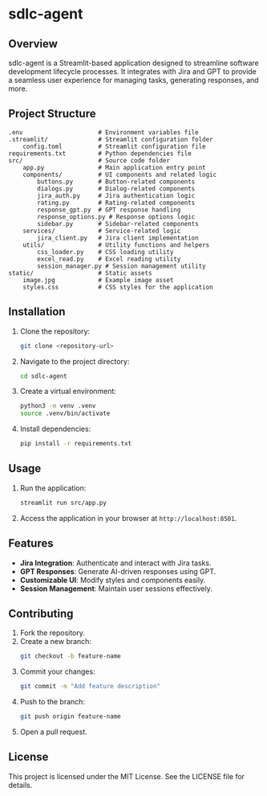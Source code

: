 # sdlc-agent

## Overview
sdlc-agent is a Streamlit-based application designed to streamline software development lifecycle processes. It integrates with Jira and GPT to provide a seamless user experience for managing tasks, generating responses, and more.

## Project Structure
```
.env                     # Environment variables file
.streamlit/              # Streamlit configuration folder
    config.toml          # Streamlit configuration file
requirements.txt         # Python dependencies file
src/                     # Source code folder
    app.py               # Main application entry point
    components/          # UI components and related logic
        buttons.py       # Button-related components
        dialogs.py       # Dialog-related components
        jira_auth.py     # Jira authentication logic
        rating.py        # Rating-related components
        response_gpt.py  # GPT response handling
        response_options.py # Response options logic
        sidebar.py       # Sidebar-related components
    services/            # Service-related logic
        jira_client.py   # Jira client implementation
    utils/               # Utility functions and helpers
        css_loader.py    # CSS loading utility
        excel_read.py    # Excel reading utility
        session_manager.py # Session management utility
static/                  # Static assets
    image.jpg            # Example image asset
    styles.css           # CSS styles for the application
```

## Installation
1. Clone the repository:
   ```bash
   git clone <repository-url>
   ```
2. Navigate to the project directory:
   ```bash
   cd sdlc-agent
   ```
3. Create a virtual environment:
   ```bash
   python3 -m venv .venv
   source .venv/bin/activate
   ```
4. Install dependencies:
   ```bash
   pip install -r requirements.txt
   ```

## Usage
1. Run the application:
   ```bash
   streamlit run src/app.py
   ```
2. Access the application in your browser at `http://localhost:8501`.

## Features
- **Jira Integration**: Authenticate and interact with Jira tasks.
- **GPT Responses**: Generate AI-driven responses using GPT.
- **Customizable UI**: Modify styles and components easily.
- **Session Management**: Maintain user sessions effectively.

## Contributing
1. Fork the repository.
2. Create a new branch:
   ```bash
   git checkout -b feature-name
   ```
3. Commit your changes:
   ```bash
   git commit -m "Add feature description"
   ```
4. Push to the branch:
   ```bash
   git push origin feature-name
   ```
5. Open a pull request.

## License
This project is licensed under the MIT License. See the LICENSE file for details.
